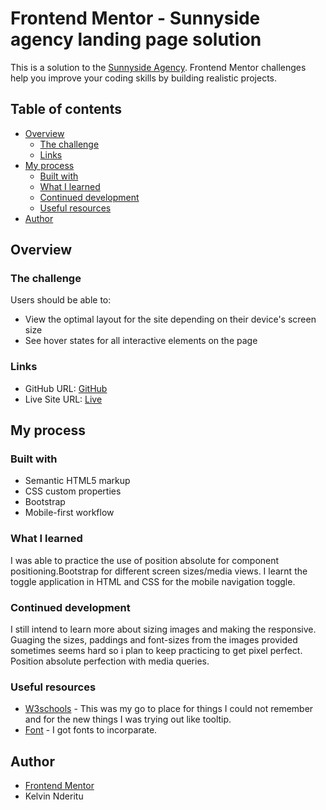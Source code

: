 # Frontend Mentor - Sunnyside agency landing page solution

This is a solution to the [Sunnyside Agency](https://www.frontendmentor.io/challenges/sunnyside-agency-landing-page-7yVs3B6ef). Frontend Mentor challenges help you improve your coding skills by building realistic projects.

## Table of contents

- [Overview](#overview)
  - [The challenge](#the-challenge)
  - [Links](#links)
- [My process](#my-process)
  - [Built with](#built-with)
  - [What I learned](#what-i-learned)
  - [Continued development](#continued-development)
  - [Useful resources](#useful-resources)
- [Author](#author)


## Overview

### The challenge

Users should be able to:

- View the optimal layout for the site depending on their device's screen size
- See hover states for all interactive elements on the page


### Links

- GitHub URL: [GitHub](https://github.com/carreuky/sunny-side)
- Live Site URL: [Live](https://carreuky.github.io/sunny-side/)

## My process

### Built with

- Semantic HTML5 markup
- CSS custom properties
- Bootstrap
- Mobile-first workflow


### What I learned

I was able to practice the use of position absolute for component positioning.Bootstrap for different screen sizes/media views. I learnt the toggle application in HTML and CSS for the mobile navigation toggle. 


### Continued development

I still intend to learn more about sizing images and making the responsive. Guaging the sizes, paddings and font-sizes from the images provided sometimes seems hard so i plan to keep practicing to get pixel perfect. Position absolute perfection with media queries.

### Useful resources

- [W3schools](https://www.w3schools.com) - This was my go to place for things I could not remember and for the new things I was trying out like tooltip.
- [Font](https://www.googlefonts.com) - I got fonts to incorparate.


## Author

- [Frontend Mentor](https://www.frontendmentor.io/profile/carreuky)
- Kelvin Nderitu